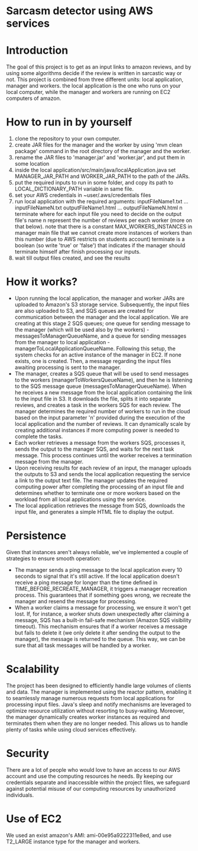 # Sarcasm detector using AWS services

# Introduction

The goal of this project is to get as an input links to amazon reviews, and by using some algorithms decide if the review is written in sarcastic way or not.
This project is combined from three different units: local application, manager and workers.
the local application is the one who runs on your local computer, while the manager and workers are running on EC2 computers of amazon.

# How to run in by yourself

1. clone the repository to your own computer.
2. create JAR files for the manager and the worker by using 'mvn clean package' command in the root directory of the manager and the worker.
3. rename the JAR files to 'manager.jar' and 'worker.jar', and put them in some location
4. inside the local application/src/main/java/localApplication.java set MANAGER_JAR_PATH and WORKER_JAR_PATH to the path of the JARs.
5. put the required inputs to run in some folder, and copy its path to LOCAL_DICTIONARY_PATH variable in same file.
6. set your AWS credentials in ~user/.aws/credentials files
7. run local application with the required arguments:
   inputFileName1.txt ... inputFileNameN.txt outputFileName1.html ... outputFileNameN.html n terminate
   where for each input file you need to decide on the output file's name
   n represent the number of reviews per each worker (more on that below). note that there is a constant MAX_WORKERS_INSTANCES in manager main file that we cannot create more instances of workers than this number (due to AWS restricts on students account)
   terminate is a boolean (so write 'true' or 'false') that indicates if the manager should terminate himself after finish processing our inputs.
8. wait till output files created, and see the results

# How it works?

- Upon running the local application, the manager and worker JARs are uploaded to Amazon's S3 storage service. Subsequently, the input files are also uploaded to S3, and SQS queues are created for communication between the manager and the local application. We are creating at this stage 2 SQS queues; one queue for sending message to the manager (which will be used also by the workers) - messagesToManagerQueueName, and a queue for sending messages from the manager to local application - managerToLocalApplicationQueueName. Following this setup, the system checks for an active instance of the manager in EC2. If none exists, one is created. Then, a message regarding the input files awaiting processing is sent to the manager.
- The manager, creates a SQS queue that will be used to send messages to the workers (managerToWorkersQueueName), and then he is listening to the SQS message queue (messagesToManagerQueueName). When he receives a new message from the local application containing the link to the input file in S3. It downloads the file, splits it into separate reviews, and creates a task in the workers SQS for each review. The manager determines the required number of workers to run in the cloud based on the input parameter 'n' provided during the execution of the local application and the number of reviews. It can dynamically scale by creating additional instances if more computing power is needed to complete the tasks.
- Each worker retrieves a message from the workers SQS, processes it, sends the output to the manager SQS, and waits for the next task message. This process continues until the worker receives a termination message from the manager.
- Upon receiving results for each review of an input, the manager uploads the outputs to S3 and sends the local application requesting the service a link to the output text file. The manager updates the required computing power after completing the processing of an input file and determines whether to terminate one or more workers based on the workload from all local applications using the service.
- The local application retrieves the message from SQS, downloads the input file, and generates a simple HTML file to display the output.

# Persistence

Given that instances aren't always reliable, we've implemented a couple of strategies to ensure smooth operation:

- The manager sends a ping message to the local application every 10 seconds to signal that it's still active. If the local application doesn't receive a ping message for longer than the time defined in TIME_BEFORE_RECREATE_MANAGER, it triggers a manager recreation process. This guarantees that if something goes wrong, we recreate the manager and resend the message for processing.
- When a worker claims a message for processing, we ensure it won't get lost. If, for instance, a worker shuts down unexpectedly after claiming a message, SQS has a built-in fail-safe mechanism (Amazon SQS visibility timeout). This mechanism ensures that if a worker receives a message but fails to delete it (we only delete it after sending the output to the manager), the message is returned to the queue. This way, we can be sure that all task messages will be handled by a worker.

# Scalability

The project has been designed to efficiently handle large volumes of clients and data. The manager is implemented using the reactor pattern, enabling it to seamlessly manage numerous requests from local applications for processing input files. Java's sleep and notify mechanisms are leveraged to optimize resource utilization without resorting to busy-waiting.
Moreover, the manager dynamically creates worker instances as required and terminates them when they are no longer needed. This allows us to handle plenty of tasks while using cloud services effectively.

# Security

There are a lot of people who would love to have an access to our AWS account and use the computing resources he needs.
By keeping our credentials separate and inaccessible within the project files, we safeguard against potential misuse of our computing resources by unauthorized individuals.

# Use of EC2

We used an exist amazon's AMI: ami-00e95a9222311e8ed, and use T2_LARGE instance type for the manager and workers.
